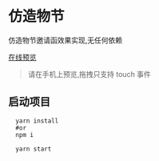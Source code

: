 # 仿造物节

仿造物节邀请函效果实现,无任何依赖

[在线预览](https://shunjun.github.io/css3d-zwj/)

> 请在手机上预览,拖拽只支持 touch 事件

## 启动项目
```shell
  yarn install
  #or
  npm i

  yarn start
```
